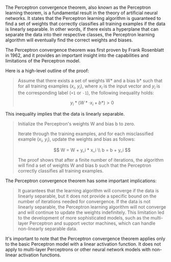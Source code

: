 The Perceptron convergence theorem, also known as the Perceptron learning theorem, is a fundamental result in the theory of artificial neural networks. It states that the Perceptron learning algorithm is guaranteed to find a set of weights that correctly classifies all training examples if the data is linearly separable. In other words, if there exists a hyperplane that can separate the data into their respective classes, the Perceptron learning algorithm will eventually find the correct weights and biases.

The Perceptron convergence theorem was first proven by Frank Rosenblatt in 1962, and it provides an important insight into the capabilities and limitations of the Perceptron model.

Here is a high-level outline of the proof:

> Assume that there exists a set of weights W* and a bias b* such that for all training examples ($x_i$, $y_i$), where $x_i$ is the input vector and $y_i$ is the corresponding label (`+1` or `-1`), the following inequality holds:
> 
> $$
> y_i * (W* · x_i + b*) > 0
> $$
 

This inequality implies that the data is linearly separable.

> Initialize the Perceptron's weights W and bias b to zero.
> 
> Iterate through the training examples, and for each misclassified example ($x_i$, $y_i$), update the weights and bias as follows:
> 
>$$
>W = W + y_i * x_i
>\\
>b = b + y_i
> $$
> 
> The proof shows that after a finite number of iterations, the algorithm will find a set of weights W and bias b such that the Perceptron correctly classifies all training examples.

The Perceptron convergence theorem has some important implications:

> It guarantees that the learning algorithm will converge if the data is linearly separable, but it does not provide a specific bound on the number of iterations needed for convergence.
> If the data is not linearly separable, the Perceptron learning algorithm will not converge and will continue to update the weights indefinitely. This limitation led to the development of more sophisticated models, such as the multi-layer Perceptron and support vector machines, which can handle non-linearly separable data.

It's important to note that the Perceptron convergence theorem applies only to the basic Perceptron model with a linear activation function. It does not apply to multi-layer Perceptrons or other neural network models with non-linear activation functions.